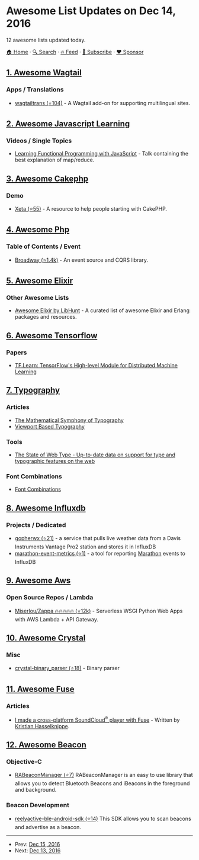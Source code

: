 # Awesome List Updates on Dec 14, 2016

12 awesome lists updated today.

[🏠 Home](/README.md) · [🔍 Search](https://www.trackawesomelist.com/search/) · [🔥 Feed](https://www.trackawesomelist.com/rss.xml) · [📮 Subscribe](https://trackawesomelist.us17.list-manage.com/subscribe?u=d2f0117aa829c83a63ec63c2f&id=36a103854c) · [❤️  Sponsor](https://github.com/sponsors/theowenyoung)



## [1. Awesome Wagtail](/content/springload/awesome-wagtail/README.md)

### Apps / Translations

*   [wagtailtrans (⭐104)](https://github.com/LUKKIEN/wagtailtrans) - A Wagtail add-on for supporting multilingual sites.

## [2. Awesome Javascript Learning](/content/micromata/awesome-javascript-learning/README.md)

### Videos / Single Topics

*   [Learning Functional Programming with JavaScript](https://www.youtube.com/watch?v=e-5obm1G_FY) - Talk containing the best explanation of map/reduce.

## [3. Awesome Cakephp](/content/FriendsOfCake/awesome-cakephp/README.md)

### Demo

*   [Xeta (⭐55)](https://github.com/XetaIO/Xeta) - A resource to help people starting with CakePHP.

## [4. Awesome Php](/content/ziadoz/awesome-php/README.md)

### Table of Contents / Event

*   [Broadway (⭐1.4k)](https://github.com/broadway/broadway) - An event source and CQRS library.

## [5. Awesome Elixir](/content/h4cc/awesome-elixir/README.md)

### Other Awesome Lists

*   [Awesome Elixir by LibHunt](https://elixir.libhunt.com) - A curated list of awesome Elixir and Erlang packages and resources.

## [6. Awesome Tensorflow](/content/jtoy/awesome-tensorflow/README.md)

### Papers

*   [TF.Learn: TensorFlow's High-level Module for Distributed Machine Learning](https://arxiv.org/abs/1612.04251)

## [7. Typography](/content/deanhume/typography/README.md)

### Articles

*   [The Mathematical Symphony of Typography](https://pearsonified.com/2011/12/golden-ratio-typography.php)
*   [Viewport Based Typography](https://zellwk.com/blog/viewport-based-typography/)

### Tools

*   [The State of Web Type - Up-to-date data on support for type and typographic features on the web](http://stateofwebtype.com/)

### Font Combinations

*   [Font Combinations](https://www.canva.com/font-combinations/)

## [8. Awesome Influxdb](/content/mark-rushakoff/awesome-influxdb/README.md)

### Projects / Dedicated

*   [gopherwx (⭐21)](https://github.com/chrissnell/gopherwx) - a service that pulls live weather data from a Davis Instruments Vantage Pro2 station and stores it in InfluxDB
*   [marathon-event-metrics (⭐1)](https://github.com/Wikia/marathon-event-metrics) - a tool for reporting [Marathon](https://mesosphere.github.io/marathon/) events to InfluxDB

## [9. Awesome Aws](/content/donnemartin/awesome-aws/README.md)

### Open Source Repos / Lambda

*   [Miserlou/Zappa :fire::fire::fire::fire::fire: (⭐12k)](https://github.com/Miserlou/Zappa) - Serverless WSGI Python Web Apps with AWS Lambda + API Gateway.

## [10. Awesome Crystal](/content/veelenga/awesome-crystal/README.md)

### Misc

*   [crystal-binary\_parser (⭐18)](https://github.com/DanSnow/crystal-binary_parser) - Binary parser

## [11. Awesome Fuse](/content/fuse-compound/awesome-fuse/README.md)

### Articles

*   [I made a cross-platform SoundCloud<sup>®</sup> player with Fuse](https://medium.com/@fusetools/i-made-a-cross-platform-soundcloud-player-with-fuse-9fb1e62b7db1#.5lhmtwovz) - Written by [Kristian Hasselknippe](https://github.com/kristianhasselknippe/).

## [12. Awesome Beacon](/content/rabschi/awesome-beacon/README.md)

### Objective-C

*   [RABeaconManager (⭐7)](https://github.com/reelyactive/ble-ios-sdk) RABeaconManager is an easy to use library that allows you to detect Bluetooth Beacons and iBeacons in the foreground and background.

### Beacon Development

*   [reelyactive-ble-android-sdk (⭐14)](https://github.com/reelyactive/ble-android-sdk) This SDK allows you to scan beacons and advertise as a beacon.

---

- Prev: [Dec 15, 2016](/content/2016/12/15/README.md)
- Next: [Dec 13, 2016](/content/2016/12/13/README.md)